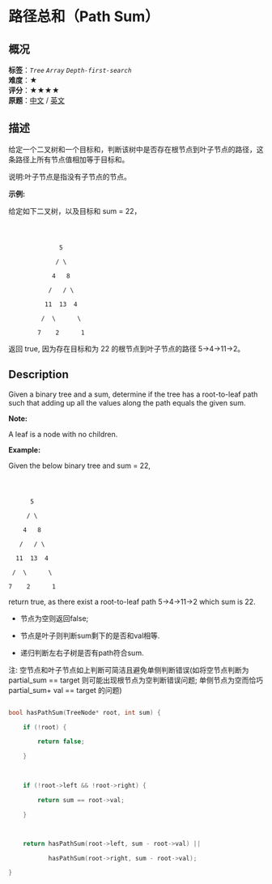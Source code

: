 # 路径总和（Path Sum）
## 概况
**标签**：*`Tree`*  *`Array`*  *`Depth-first-search`*<br>
**难度**：★<br>
**评分**：★★★★<br>
**原题**：[中文](https://leetcode-cn.com/problems/path-sum) / [英文](https://leetcode.com/problems/path-sum)
## 描述

给定一个二叉树和一个目标和，判断该树中是否存在根节点到叶子节点的路径，这条路径上所有节点值相加等于目标和。



说明:叶子节点是指没有子节点的节点。



**示例:**

给定如下二叉树，以及目标和 sum = 22，

```



              5

             / \

            4   8

           /   / \

          11  13  4

         /  \      \

        7    2      1

```





返回 true, 因为存在目标和为 22 的根节点到叶子节点的路径 5->4->11->2。



## Description

Given a binary tree and a sum, determine if the tree has a root-to-leaf path such that adding up all the values along the path equals the given sum.

**Note:**

A leaf is a node with no children.



**Example:**

Given the below binary tree and sum = 22,



```



      5

     / \

    4   8

   /   / \

  11  13  4

 /  \      \

7    2      1

```





return true, as there exist a root-to-leaf path 5->4->11->2 which sum is 22.





- 节点为空则返回false;

- 节点是叶子则判断sum剩下的是否和val相等.

- 递归判断左右子树是否有path符合sum.



注: 空节点和叶子节点如上判断可简洁且避免单侧判断错误(如将空节点判断为 partial_sum == target 则可能出现根节点为空判断错误问题; 单侧节点为空而恰巧 partial_sum+ val == target 的问题)



```c++

bool hasPathSum(TreeNode* root, int sum) {

    if (!root) {

        return false;

    }

    

    if (!root->left && !root->right) {

        return sum == root->val;

    }



    return hasPathSum(root->left, sum - root->val) || 

           hasPathSum(root->right, sum - root->val);

}

```